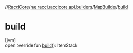 //[RacciCore](../../../index.md)/[me.racci.raccicore.api.builders](../index.md)/[MapBuilder](index.md)/[build](build.md)

# build

[jvm]\
open override fun [build](build.md)(): ItemStack
